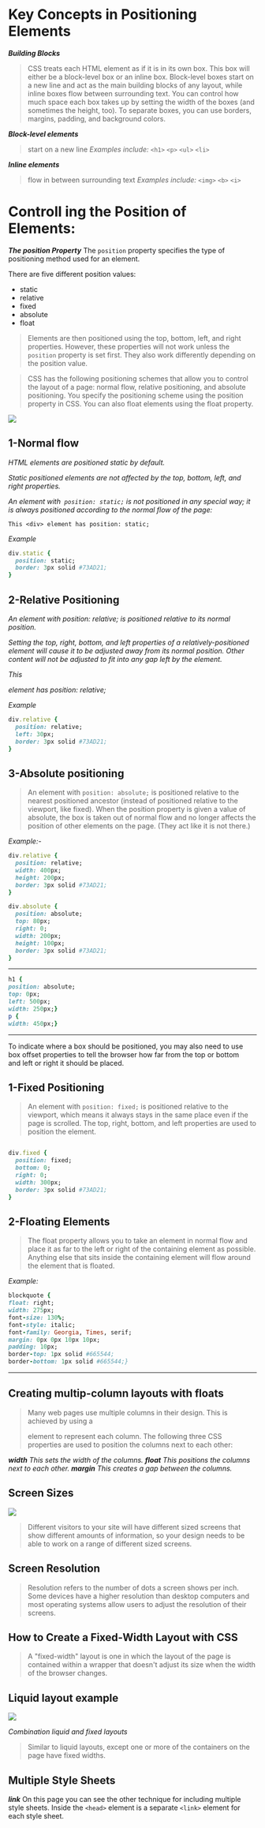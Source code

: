 # Key Concepts in Positioning Elements

***Building Blocks***
> CSS treats each HTML element as if it is in its own box. This box will either be a block-level box or an inline box.
> Block-level boxes start on a new line and act as the main building blocks of any layout, while inline boxes flow between surrounding text. You can control how much space each box takes up by setting the width of the boxes (and sometimes the height, too). To separate boxes, you can use borders, margins, padding, and background colors.


***Block-level elements***
> start on a new line
*Examples include:*
`<h1>` `<p>` `<ul>` `<li>`


***Inline elements***
> flow in between surrounding text
*Examples include:*
`<img>` `<b>` `<i>`



# Controll ing the Position of Elements:
***The position Property***
The `position` property specifies the type of positioning method used for an element.

There are five different position values:

- static
- relative
- fixed
- absolute
- float

> Elements are then positioned using the top, bottom, left, and right properties. However, these properties will not work unless the `position` property is set first. They also work differently depending on the position value.


> CSS has the following positioning schemes that allow you to control <br>
> the layout of a page: normal flow, relative positioning, and absolute <br>
> positioning. You specify the positioning scheme using the position <br>
> property in CSS. You can also float elements using the float property. <br>


![](https://www.gurukulzone.com/css/images/d.png)


## 1-Normal flow


*HTML elements are positioned static by default.*

*Static positioned elements are not affected by the top, bottom, left, and right properties.*

*An element with` position: static;` is not positioned in any special way; it is always positioned according to the normal flow of the page:*

`This <div> element has position: static;`

*Example*

``` ruby
div.static {
  position: static;
  border: 3px solid #73AD21;
}
```

## 2-Relative Positioning


*An element with position: relative; is positioned relative to its normal position.*

*Setting the top, right, bottom, and left properties of a relatively-positioned element will cause it to be adjusted away from its normal position. Other content will not be adjusted to fit into any gap left by the element.*

*This <div> element has position: relative;*

*Example*

``` ruby
div.relative {
  position: relative;
  left: 30px;
  border: 3px solid #73AD21;
}
```

## 3-Absolute positioning


> An element with `position: absolute;` is positioned relative to the nearest positioned ancestor (instead of positioned relative to the viewport, like fixed).
> When the position property is given a value of absolute, the box is taken out of normal flow and no longer affects the position of other elements on the page. (They act like it is not there.)

*Example:-*
``` ruby
div.relative {
  position: relative;
  width: 400px;
  height: 200px;
  border: 3px solid #73AD21;
}

div.absolute {
  position: absolute;
  top: 80px;
  right: 0;
  width: 200px;
  height: 100px;
  border: 3px solid #73AD21;
}
``` 

<hr>

``` ruby
h1 {
position: absolute;
top: 0px;
left: 500px;
width: 250px;}
p {
width: 450px;}
```


<hr>


To indicate where a box should be positioned, you may also need to use <br>
box offset properties to tell the browser how far from the top or bottom <br>
and left or right it should be placed. 


## 1-Fixed Positioning


> An element with `position: fixed;` is positioned relative to the viewport, which means it always stays in the same place even if the page is scrolled. The top, right, bottom, and left properties are used to position the element.

``` ruby 

div.fixed {
  position: fixed;
  bottom: 0;
  right: 0;
  width: 300px;
  border: 3px solid #73AD21;
}
```



## 2-Floating Elements


> The float property allows you to take an element in normal flow and place it as far to the left or right of the containing element as possible. Anything else that sits inside the containing element will flow around the element that is floated.


*Example:*
``` ruby 
blockquote {
float: right;
width: 275px;
font-size: 130%;
font-style: italic;
font-family: Georgia, Times, serif;
margin: 0px 0px 10px 10px;
padding: 10px;
border-top: 1px solid #665544;
border-bottom: 1px solid #665544;}
```


<hr>

 ## Creating multip-column layouts with floats


> Many web pages use multiple columns in their design. This is achieved by using a <div> element to represent each column. The following three CSS properties are used to position the columns next to each other:

***width***
*This sets the width of the columns.*
***float***
*This positions the columns next to each other.*
***margin***
*This creates a gap between the columns.*


## Screen Sizes

![](https://www.seobility.net/en/wiki/images/6/6f/Media-Queries.png)

> Different visitors to your site will have different sized screens that show different amounts of information, so your design needs to be able to work on a range of different sized screens.

## Screen Resolution
> Resolution refers to the number of dots a screen shows per inch. Some devices have a higher resolution than desktop computers and most operating systems allow users to adjust the resolution of their screens.

## How to Create a Fixed-Width Layout with CSS
> A "fixed-width" layout is one in which the layout of the page is contained within a wrapper that doesn't adjust its size when the width of the browser changes.



## Liquid layout example

![](https://uxstepbystep.com/wordpress/wp-content/uploads/2017/02/example-liquid-layout.jpg)

*Combination liquid and fixed layouts*
> Similar to liquid layouts, except one or more of the containers on the page have fixed widths.



## Multiple Style Sheets

***link***
On this page you can see the other technique for including multiple style sheets. Inside the `<head>` element is a separate `<link>` element for each style sheet.







